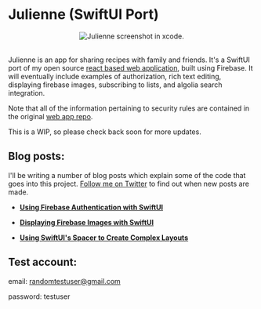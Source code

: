 # Julienne (SwiftUI Port)

<div align="center">
    <img
    max-width="600px"
    alt="Julienne screenshot in xcode."
     src="https://raw.githubusercontent.com/bmcmahen/julienne-swift/master/screenshot.jpg">
</div>
<br />


Julienne is an app for sharing recipes with family and friends. It's a SwiftUI port of my open source [react based web application](https://github.com/bmcmahen/julienne), built using Firebase. It will eventually include examples of authorization, rich text editing, displaying firebase images, subscribing to lists, and algolia search integration.

Note that all of the information pertaining to security rules are contained in the original [web app repo](https://github.com/bmcmahen/julienne).

This is a WIP, so please check back soon for more updates. 

## Blog posts:

I'll be writing a number of blog posts which explain some of the code that goes into this project. [Follow me on Twitter](https://twitter.com/BenMcMahen) to find out when new posts are made.

- __[Using Firebase Authentication with SwiftUI](https://benmcmahen.com/authentication-with-swiftui-and-firebase/)__

- __[Displaying Firebase Images with SwiftUI](https://benmcmahen.com/firebase-image-in-swiftui/)__

- __[Using SwiftUI's Spacer to Create Complex Layouts](https://benmcmahen.com/using-spacer-in-swiftui/)__

## Test account:

email: randomtestuser@gmail.com

password: testuser
